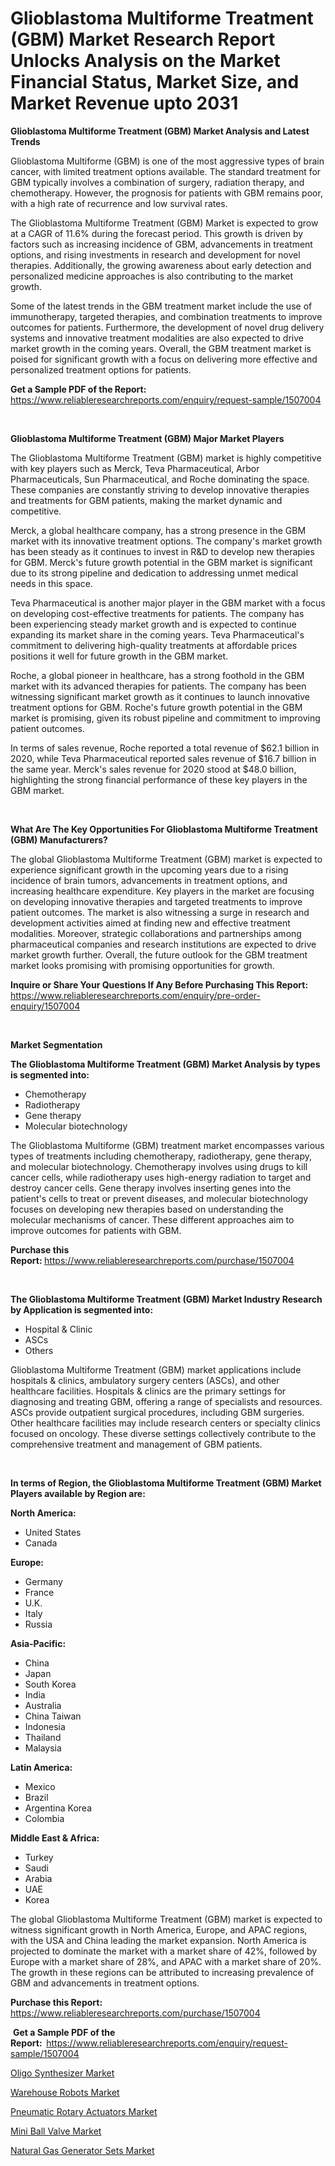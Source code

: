 <p><h1>Glioblastoma Multiforme Treatment (GBM) Market Research Report Unlocks Analysis on the Market Financial Status, Market Size, and Market Revenue upto 2031</h1></p><p><strong>Glioblastoma Multiforme Treatment (GBM) Market Analysis and Latest Trends</strong></p>
<p><p>Glioblastoma Multiforme (GBM) is one of the most aggressive types of brain cancer, with limited treatment options available. The standard treatment for GBM typically involves a combination of surgery, radiation therapy, and chemotherapy. However, the prognosis for patients with GBM remains poor, with a high rate of recurrence and low survival rates.</p><p>The Glioblastoma Multiforme Treatment (GBM) Market is expected to grow at a CAGR of 11.6% during the forecast period. This growth is driven by factors such as increasing incidence of GBM, advancements in treatment options, and rising investments in research and development for novel therapies. Additionally, the growing awareness about early detection and personalized medicine approaches is also contributing to the market growth.</p><p>Some of the latest trends in the GBM treatment market include the use of immunotherapy, targeted therapies, and combination treatments to improve outcomes for patients. Furthermore, the development of novel drug delivery systems and innovative treatment modalities are also expected to drive market growth in the coming years. Overall, the GBM treatment market is poised for significant growth with a focus on delivering more effective and personalized treatment options for patients.</p></p>
<p><strong>Get a Sample PDF of the Report:&nbsp;</strong> <a href="https://www.reliableresearchreports.com/enquiry/request-sample/1507004">https://www.reliableresearchreports.com/enquiry/request-sample/1507004</a></p>
<p>&nbsp;</p>
<p><strong>Glioblastoma Multiforme Treatment (GBM) Major Market Players</strong></p>
<p><p>The Glioblastoma Multiforme Treatment (GBM) market is highly competitive with key players such as Merck, Teva Pharmaceutical, Arbor Pharmaceuticals, Sun Pharmaceutical, and Roche dominating the space. These companies are constantly striving to develop innovative therapies and treatments for GBM patients, making the market dynamic and competitive.</p><p>Merck, a global healthcare company, has a strong presence in the GBM market with its innovative treatment options. The company's market growth has been steady as it continues to invest in R&D to develop new therapies for GBM. Merck's future growth potential in the GBM market is significant due to its strong pipeline and dedication to addressing unmet medical needs in this space.</p><p>Teva Pharmaceutical is another major player in the GBM market with a focus on developing cost-effective treatments for patients. The company has been experiencing steady market growth and is expected to continue expanding its market share in the coming years. Teva Pharmaceutical's commitment to delivering high-quality treatments at affordable prices positions it well for future growth in the GBM market.</p><p>Roche, a global pioneer in healthcare, has a strong foothold in the GBM market with its advanced therapies for patients. The company has been witnessing significant market growth as it continues to launch innovative treatment options for GBM. Roche's future growth potential in the GBM market is promising, given its robust pipeline and commitment to improving patient outcomes.</p><p>In terms of sales revenue, Roche reported a total revenue of $62.1 billion in 2020, while Teva Pharmaceutical reported sales revenue of $16.7 billion in the same year. Merck's sales revenue for 2020 stood at $48.0 billion, highlighting the strong financial performance of these key players in the GBM market.</p></p>
<p>&nbsp;</p>
<p><strong>What Are The Key Opportunities For Glioblastoma Multiforme Treatment (GBM) Manufacturers?</strong></p>
<p><p>The global Glioblastoma Multiforme Treatment (GBM) market is expected to experience significant growth in the upcoming years due to a rising incidence of brain tumors, advancements in treatment options, and increasing healthcare expenditure. Key players in the market are focusing on developing innovative therapies and targeted treatments to improve patient outcomes. The market is also witnessing a surge in research and development activities aimed at finding new and effective treatment modalities. Moreover, strategic collaborations and partnerships among pharmaceutical companies and research institutions are expected to drive market growth further. Overall, the future outlook for the GBM treatment market looks promising with promising opportunities for growth.</p></p>
<p><strong>Inquire or Share Your Questions If Any Before Purchasing This Report:</strong> <a href="https://www.reliableresearchreports.com/enquiry/pre-order-enquiry/1507004">https://www.reliableresearchreports.com/enquiry/pre-order-enquiry/1507004</a></p>
<p>&nbsp;</p>
<p><strong>Market Segmentation</strong></p>
<p><strong>The Glioblastoma Multiforme Treatment (GBM) Market Analysis by types is segmented into:</strong></p>
<p><ul><li>Chemotherapy</li><li>Radiotherapy</li><li>Gene therapy</li><li>Molecular biotechnology</li></ul></p>
<p><p>The Glioblastoma Multiforme (GBM) treatment market encompasses various types of treatments including chemotherapy, radiotherapy, gene therapy, and molecular biotechnology. Chemotherapy involves using drugs to kill cancer cells, while radiotherapy uses high-energy radiation to target and destroy cancer cells. Gene therapy involves inserting genes into the patient's cells to treat or prevent diseases, and molecular biotechnology focuses on developing new therapies based on understanding the molecular mechanisms of cancer. These different approaches aim to improve outcomes for patients with GBM.</p></p>
<p><strong>Purchase this Report:&nbsp;</strong><a href="https://www.reliableresearchreports.com/purchase/1507004">https://www.reliableresearchreports.com/purchase/1507004</a></p>
<p>&nbsp;</p>
<p><strong>The Glioblastoma Multiforme Treatment (GBM) Market Industry Research by Application is segmented into:</strong></p>
<p><ul><li>Hospital & Clinic</li><li>ASCs</li><li>Others</li></ul></p>
<p><p>Glioblastoma Multiforme Treatment (GBM) market applications include hospitals & clinics, ambulatory surgery centers (ASCs), and other healthcare facilities. Hospitals & clinics are the primary settings for diagnosing and treating GBM, offering a range of specialists and resources. ASCs provide outpatient surgical procedures, including GBM surgeries. Other healthcare facilities may include research centers or specialty clinics focused on oncology. These diverse settings collectively contribute to the comprehensive treatment and management of GBM patients.</p></p>
<p>&nbsp;</p>
<p><strong>In terms of Region, the Glioblastoma Multiforme Treatment (GBM) Market Players available by Region are:</strong></p>
<p>
    <p> <strong> North America: </strong>
        <ul>
            <li>United States</li>
            <li>Canada</li>
        </ul>
        </p> 
    <p> <strong> Europe: </strong>
        <ul>
            <li>Germany</li>
            <li>France</li>
            <li>U.K.</li>
            <li>Italy</li>
            <li>Russia</li>
        </ul>
        </p> 
    <p> <strong> Asia-Pacific: </strong>
        <ul>
            <li>China</li>
            <li>Japan</li>
            <li>South Korea</li>
            <li>India</li>
            <li>Australia</li>
            <li>China Taiwan</li>
            <li>Indonesia</li>
            <li>Thailand</li>
            <li>Malaysia</li>
        </ul>
        </p> 
    <p> <strong> Latin America: </strong>
        <ul>
            <li>Mexico</li>
            <li>Brazil</li>
            <li>Argentina Korea</li>
            <li>Colombia</li>
        </ul>
        </p> 
    <p> <strong> Middle East & Africa: </strong>
        <ul>
            <li>Turkey</li>
            <li>Saudi</li>
            <li>Arabia</li>
            <li>UAE</li>
            <li>Korea</li>
        </ul>
    </p>
    </p>
<p><p>The global Glioblastoma Multiforme Treatment (GBM) market is expected to witness significant growth in North America, Europe, and APAC regions, with the USA and China leading the market expansion. North America is projected to dominate the market with a market share of 42%, followed by Europe with a market share of 28%, and APAC with a market share of 20%. The growth in these regions can be attributed to increasing prevalence of GBM and advancements in treatment options.</p></p>
<p><strong>Purchase this Report: </strong><a href="https://www.reliableresearchreports.com/purchase/1507004">https://www.reliableresearchreports.com/purchase/1507004</a></p>
<p>&nbsp;<strong>Get a Sample PDF of the Report:&nbsp;&nbsp;</strong><a href="https://www.reliableresearchreports.com/enquiry/request-sample/1507004">https://www.reliableresearchreports.com/enquiry/request-sample/1507004</a></p>
<p><strong></strong></p>
<p><p><a href="https://medium.com/@janrussell6445/oligo-synthesizer-market-insight-market-trends-growth-forecasted-from-2024-to-2031-6806a6932212">Oligo Synthesizer Market</a></p><p><a href="https://medium.com/@fernjenkins4565/warehouse-robots-market-report-reveals-the-latest-trends-and-growth-opportunities-of-this-market-95a020515e50">Warehouse Robots Market</a></p><p><a href="https://medium.com/@janrussell6445/pneumatic-rotary-actuators-market-furnishes-information-on-market-share-market-trends-and-market-f34d4ffde40f">Pneumatic Rotary Actuators Market</a></p><p><a href="https://medium.com/@fernjenkins4565/mini-ball-valve-market-trends-and-market-analysis-forecasted-for-period-2024-2031-dc21582081f9">Mini Ball Valve Market</a></p><p><a href="https://medium.com/@aleenstokes34346/natural-gas-generator-sets-market-outlook-industry-overview-and-forecast-2024-to-2031-b6c02f010b04">Natural Gas Generator Sets Market</a></p></p>